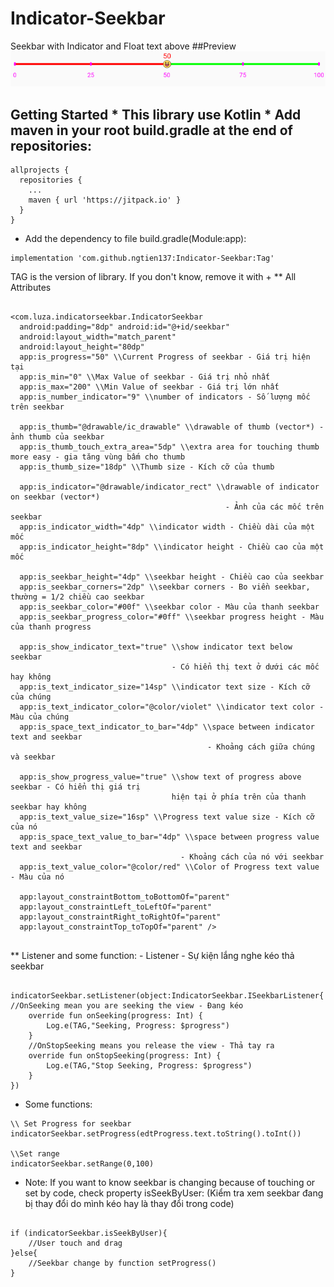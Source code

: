 # Indicator-Seekbar 
Seekbar with Indicator and Float text above 
##Preview ![alt text](https://github.com/ngtien137/Indicator-Seekbar/blob/master/images/reviews.png) 
## Getting Started * This library use Kotlin * Add maven in your root build.gradle at the end of repositories:

``` 
allprojects { 
  repositories { 
    ... 
    maven { url 'https://jitpack.io' }
  } 
} 
``` 

* Add the dependency to file build.gradle(Module:app): 

``` 
implementation 'com.github.ngtien137:Indicator-Seekbar:Tag' 

``` 

TAG is the version of library. If you don't know, remove it with + 
** All Attributes 

``` 

<com.luza.indicatorseekbar.IndicatorSeekbar 
  android:padding="8dp" android:id="@+id/seekbar" 
  android:layout_width="match_parent" 
  android:layout_height="80dp" 
  app:is_progress="50" \\Current Progress of seekbar - Giá trị hiện tại 
  app:is_min="0" \\Max Value of seekbar - Giá trị nhỏ nhất 
  app:is_max="200" \\Min Value of seekbar - Giá trị lớn nhất 
  app:is_number_indicator="9" \\number of indicators - Số lượng mốc trên seekbar 
  
  app:is_thumb="@drawable/ic_drawable" \\drawable of thumb (vector*) - ảnh thumb của seekbar 
  app:is_thumb_touch_extra_area="5dp" \\extra area for touching thumb more easy - gia tăng vùng bấm cho thumb 
  app:is_thumb_size="18dp" \\Thumb size - Kích cỡ của thumb 
  
  app:is_indicator="@drawable/indicator_rect" \\drawable of indicator on seekbar (vector*) 
                                                - Ảnh của các mốc trên seekbar 
  app:is_indicator_width="4dp" \\indicator width - Chiều dài của một mốc 
  app:is_indicator_height="8dp" \\indicator height - Chiều cao của một mốc 
  
  app:is_seekbar_height="4dp" \\seekbar height - Chiều cao của seekbar 
  app:is_seekbar_corners="2dp" \\seekbar corners - Bo viền seekbar, thường = 1/2 chiều cao seekbar 
  app:is_seekbar_color="#00f" \\seekbar color - Màu của thanh seekbar 
  app:is_seekbar_progress_color="#0ff" \\seekbar progress height - Màu của thanh progress 
  
  app:is_show_indicator_text="true" \\show indicator text below seekbar 
                                    - Có hiển thị text ở dưới các mốc hay không   
  app:is_text_indicator_size="14sp" \\indicator text size - Kích cỡ của chúng 
  app:is_text_indicator_color="@color/violet" \\indicator text color - Màu của chúng 
  app:is_space_text_indicator_to_bar="4dp" \\space between indicator text and seekbar 
                                            - Khoảng cách giữa chúng và seekbar 
                                            
  app:is_show_progress_value="true" \\show text of progress above seekbar - Có hiển thị giá trị 
                                    hiện tại ở phía trên của thanh seekbar hay không 
  app:is_text_value_size="16sp" \\Progress text value size - Kích cỡ của nó 
  app:is_space_text_value_to_bar="4dp" \\space between progress value text and seekbar 
                                      - Khoảng cách của nó với seekbar 
  app:is_text_value_color="@color/red" \\Color of Progress text value - Màu của nó 
  
  app:layout_constraintBottom_toBottomOf="parent" 
  app:layout_constraintLeft_toLeftOf="parent" 
  app:layout_constraintRight_toRightOf="parent" 
  app:layout_constraintTop_toTopOf="parent" /> 
  
  ``` 
  ** Listener and some function: - Listener - Sự kiện lắng nghe kéo thả seekbar 
  
  ``` 
  
  indicatorSeekbar.setListener(object:IndicatorSeekbar.ISeekbarListener{ //OnSeeking mean you are seeking the view - Đang kéo 
      override fun onSeeking(progress: Int) { 
          Log.e(TAG,"Seeking, Progress: $progress") 
      } 
      //OnStopSeeking means you release the view - Thả tay ra 
      override fun onStopSeeking(progress: Int) { 
          Log.e(TAG,"Stop Seeking, Progress: $progress")
      } 
  }) 
  
  ``` 
  - Some functions: 
  
  ``` 
  \\ Set Progress for seekbar
  indicatorSeekbar.setProgress(edtProgress.text.toString().toInt()) 
  
  \\Set range 
  indicatorSeekbar.setRange(0,100) 
  
  ``` 
  - Note: If you want to know seekbar is changing because of touching or set by code, check property isSeekByUser:
  (Kiểm tra xem seekbar đang bị thay đổi do mình kéo hay là thay đổi trong code) 
  ``` 
  
  if (indicatorSeekbar.isSeekByUser){ 
      //User touch and drag 
  }else{ 
      //Seekbar change by function setProgress() 
  } 
  
  ```
